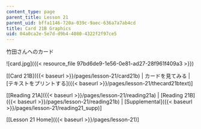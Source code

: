 ```yaml
---
content_type: page
parent_title: Lesson 21
parent_uid: bffa1146-720a-039c-9aec-636a7a7ab4cd
title: Card 21B Graphics
uid: 04a0ca2e-5e7d-d9b4-4080-4322f2f97ce5
---
```


竹田さんへのカード

![card.jpg]({{< resource_file 97bd6de9-1e56-0e81-ad27-28f961f409a3 >}})

\[[Card 21B]({{< baseurl >}}/pages/lesson-21/card21b) | カードを見てみる | [テキストをプリントする]({{< baseurl >}}/pages/lesson-21/thecard21btext)\]

\[[Reading 21A]({{< baseurl >}}/pages/lesson-21/reading21a) | [Reading 21B]({{< baseurl >}}/pages/lesson-21/reading21b) | [Supplemental]({{< baseurl >}}/pages/lesson-21/reading21_supp)\]

\[[Lesson 21 Home]({{< baseurl >}}/pages/lesson-21)\]